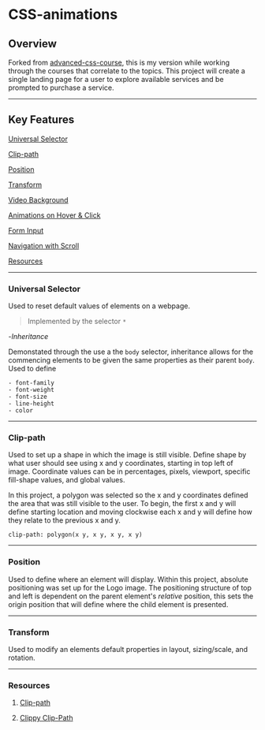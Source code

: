 # CSS-animations

## Overview

Forked from [advanced-css-course](https://github.com/jonasschmedtmann/advanced-css-course), this is my version while working through the courses that correlate to the topics. This project will create a single landing page for a user to explore available services and be prompted to purchase a service.

---

## Key Features

[Universal Selector](#universal-selector)

[Clip-path](#clip-path)

[Position](#position)

[Transform](#transform)

[Video Background](#video-background)

[Animations on Hover & Click](#animations)

[Form Input](#form)

[Navigation with Scroll](#navigation)

[Resources](#resources)

---

### **Universal Selector**

Used to reset default values of elements on a webpage.

> Implemented by the selector `*`

-_Inheritance_

Demonstated through the use a the `body` selector, inheritance allows for the commencing elements to be given the same properties as their parent `body`. Used to define

    - font-family
    - font-weight
    - font-size
    - line-height
    - color

---

### **Clip-path**

Used to set up a shape in which the image is still visible. Define shape by what user should see using x and y coordinates, starting in top left of image. Coordinate values can be in percentages, pixels, viewport, specific fill-shape values, and global values.

In this project, a polygon was selected so the x and y coordinates defined the area that was still visible to the user. To begin, the first x and y will define starting location and moving clockwise each x and y will define how they relate to the previous x and y.

`clip-path: polygon(x y, x y, x y, x y)`

---

### **Position**

Used to define where an element will display. Within this project, absolute positioning was set up for the Logo image. The positioning structure of top and left is dependent on the parent element's _relative_ position, this sets the origin position that will define where the child element is presented.

---

### Transform

Used to modify an elements default properties in layout, sizing/scale, and rotation.

---

### Resources

1. [Clip-path](https://developer.mozilla.org/en-US/docs/Web/CSS/clip-path)

2. [Clippy Clip-Path](https://bennettfeely.com/clippy)
